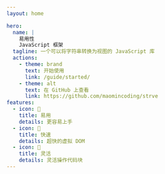 ```yaml
---
layout: home

hero:
  name: |
    易用性
    JavaScript 框架
  tagline: 一个可以将字符串转换为视图的 JavaScript 库
  actions:
    - theme: brand
      text: 开始使用
      link: /guide/started/
    - theme: alt
      text: 在 GitHub 上查看
      link: https://github.com/maomincoding/strve
features:
  - icon: 🔌
    title: 易用
    details: 更容易上手
  - icon: 🚀
    title: 快速
    details: 超快的虚拟 DOM
  - icon: 🔩
    title: 灵活
    details: 灵活操作代码块
---
```

